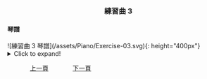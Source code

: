 ﻿---
---
<h3 align="center">練習曲 3</h3> 

<h4>琴譜</h4>
![練習曲 3 琴譜](/assets/Piano/Exercise-03.svg){: height="400px"}

<details>
  <summary>Click to expand!</summary>
<ol>
<iframe width="560" height="315" src="https://www.youtube.com/embed/tchpSCkFdo0" title="練習曲 3" frameborder="0" allow="accelerometer; autoplay; clipboard-write; encrypted-media; gyroscope; picture-in-picture; web-share" allowfullscreen></iframe>

</ol>
</details>

&nbsp;&nbsp;&nbsp;&nbsp;&nbsp;&nbsp;&nbsp;&nbsp;&nbsp;&nbsp;&nbsp;&nbsp;
[上一頁](Practice)
&nbsp;&nbsp;&nbsp;&nbsp;&nbsp;&nbsp;&nbsp;&nbsp;&nbsp;&nbsp;&nbsp;&nbsp;
[下一頁](Practice04)






